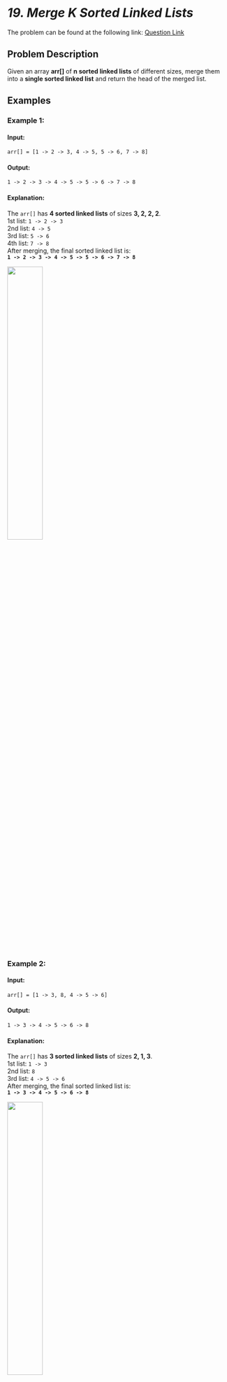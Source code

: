 # *19. Merge K Sorted Linked Lists*  

The problem can be found at the following link: [Question Link](https://www.geeksforgeeks.org/problems/merge-k-sorted-linked-lists/1)  


## **Problem Description**  

Given an array **arr[]** of **n sorted linked lists** of different sizes, merge them into a **single sorted linked list** and return the head of the merged list.  

## **Examples**  

### **Example 1:**  

#### **Input:**  
```plaintext
arr[] = [1 -> 2 -> 3, 4 -> 5, 5 -> 6, 7 -> 8]
```
#### **Output:**  
```plaintext
1 -> 2 -> 3 -> 4 -> 5 -> 5 -> 6 -> 7 -> 8
```
#### **Explanation:**  
The `arr[]` has **4 sorted linked lists** of sizes **3, 2, 2, 2**.  
1st list: `1 -> 2 -> 3`  
2nd list: `4 -> 5`  
3rd list: `5 -> 6`  
4th list: `7 -> 8`  
After merging, the final sorted linked list is:  
**`1 -> 2 -> 3 -> 4 -> 5 -> 5 -> 6 -> 7 -> 8`**  

<img src="https://github.com/user-attachments/assets/f0b570f5-1544-41d6-a8b7-a161381ef9f6" width="40%">



### **Example 2:**  

#### **Input:**  
```plaintext
arr[] = [1 -> 3, 8, 4 -> 5 -> 6]
```
#### **Output:**  
```plaintext
1 -> 3 -> 4 -> 5 -> 6 -> 8
```
#### **Explanation:**  
The `arr[]` has **3 sorted linked lists** of sizes **2, 1, 3**.  
1st list: `1 -> 3`  
2nd list: `8`  
3rd list: `4 -> 5 -> 6`  
After merging, the final sorted linked list is:  
**`1 -> 3 -> 4 -> 5 -> 6 -> 8`**  

<img src="https://github.com/user-attachments/assets/93a5a368-3a86-4b0a-8534-5ecba01596c4" width="40%">



### **Constraints:**  
- $\(1 \leq \text{Total number of nodes} \leq 10^5\)$  
- $\(1 \leq \text{node->data} \leq 10^3\)$  


## **My Approach**  

### **Min-Heap (Priority Queue)**
1. **Use a Min-Heap (Priority Queue)** to store the head of each linked list.
2. Extract the **smallest element** from the heap and add it to the merged list.
3. Move the pointer of the extracted node’s list to the next node and **push it back** into the heap.
4. Repeat until all lists are merged.  


### **Algorithm Steps:**  
1. **Push the first node of each linked list** into the min-heap.  
2. **While the heap is not empty**:
   - Extract the **smallest node** from the heap.
   - Add it to the result linked list.
   - If the extracted node has a next node, push it into the heap.  
3. **Return the merged list** starting from the dummy node’s next pointer.  


## **Time and Auxiliary Space Complexity**  

- **Expected Time Complexity:** **O(N log K)**, **Each node is pushed & popped from the heap once** → **O(N log K)** (heap operations).  
- **Expected Auxiliary Space Complexity:** **O(K)**, **Heap stores at most K elements at a time** → **O(K) extra space**.  

## **Code (C++)**  

```cpp
class Solution {
public:
    Node* mergeKLists(vector<Node*>& l) {
        auto c=[](Node* a,Node* b){return a->data>b->data;};
        priority_queue<Node*,vector<Node*>,decltype(c)> pq(c);
        for(auto x:l) if(x) pq.push(x);
        Node d(0),*t=&d;
        while(!pq.empty()){
            t->next=pq.top(); t=pq.top(); pq.pop();
            if(t->next) pq.push(t->next);
        }
        return d.next;
    }
};
```

<details>
  <summary><h2 align="center">⚡ Alternative Approaches</h2></summary>

## **2️⃣ Divide and Conquer (O(N log K) Time, O(1) Space)**
1. Recursively merge lists **pair by pair** until only **one list** remains.
2. Each merge operation takes **O(N)** time.
3. The number of merges is **O(log K)**, giving **O(N log K) total time**.

```cpp
class Solution {
public:
    Node* mergeKLists(vector<Node*>& lists) {
        if (lists.empty()) return nullptr;
        while (lists.size() > 1) {
            vector<Node*> temp;
            for (int i = 0; i < lists.size(); i += 2) 
                temp.push_back(merge(lists[i], i + 1 < lists.size() ? lists[i + 1] : nullptr));
            lists = temp;
        }
        return lists[0];
    }

    Node* merge(Node* a, Node* b) {
        if (!a || !b) return a ? a : b;
        if (a->data > b->data) swap(a, b);
        a->next = merge(a->next, b);
        return a;
    }
};
```

🔹 **Pros:** Efficient and uses constant extra space.  
🔹 **Cons:** More complex implementation.


## **3️⃣ Brute Force (O(N log N) Time, O(N) Space)**
1. Store **all nodes in an array**.
2. **Sort** the array in **O(N log N)**.
3. **Rebuild** the linked list in **O(N)**.

```cpp
class Solution {
public:
    Node* mergeKLists(vector<Node*>& lists) {
        vector<int> v;
        for (auto l : lists) while (l) v.push_back(l->data), l = l->next;
        sort(v.begin(), v.end());
        Node d(0), *t = &d;
        for (int x : v) t->next = new Node(x), t = t->next;
        return d.next;
    }
};
```

🔹 **Pros:** Simple and easy to understand.  
🔹 **Cons:** **Inefficient** (`O(N log N)`) and uses extra memory.


## **📊 Comparison of Approaches**  

| **Approach**            | ⏱️ **Time Complexity** | 🗂️ **Space Complexity** | ⚡ **Method**        | ✅ **Pros**                           | ⚠️ **Cons**                      |
|-------------------------|----------------------|------------------------|----------------|--------------------------------|----------------------------------|
| **Min-Heap (Priority Queue)** | 🟢 `O(N log K)`   | 🟡 `O(K)`             | Heap-based     | Best runtime & simple to implement | Uses extra space |
| **Divide & Conquer**    | 🟢 `O(N log K)`   | 🟢 `O(1)`             | Merge-sort-like | Efficient with **low space usage** | Slightly complex |
| **Brute Force (Sorting)** | 🔴 `O(N log N)`  | 🔴 `O(N)`             | Sorting        | Simple & easy to understand | **Slow for large N** |


## **💡 Best Choice?**  

- ✅ **For best efficiency:** **Min-Heap (`O(N log K)`, `O(K)`)**.  
- ✅ **For lowest space usage:** **Divide & Conquer (`O(N log K)`, `O(1)`)**.  
- ✅ **For simplicity:** **Brute Force (`O(N log N)`, `O(N)`)**.  

</details>


## **Code (Java)**  

```java
class Solution {
    public Node mergeKLists(List<Node> lists) {
        PriorityQueue<Node> pq = new PriorityQueue<>(Comparator.comparingInt(a -> a.data));
        for (Node head : lists) if (head != null) pq.add(head);
        Node dummy = new Node(0), tail = dummy;
        while (!pq.isEmpty()) {
            tail.next = pq.poll();
            tail = tail.next;
            if (tail.next != null) pq.add(tail.next);
        }
        return dummy.next;
    }
}
```


## **Code (Python)**  

```python
class Solution:
    def mergeKLists(self, lists):
        heap = [(node.data, i, node) for i, node in enumerate(lists) if node]
        heapq.heapify(heap)
        dummy = tail = Node(0)
        while heap:
            _, i, node = heapq.heappop(heap)
            tail.next, tail = node, node
            if node.next:
                heapq.heappush(heap, (node.next.data, i, node.next))
        return dummy.next
```
